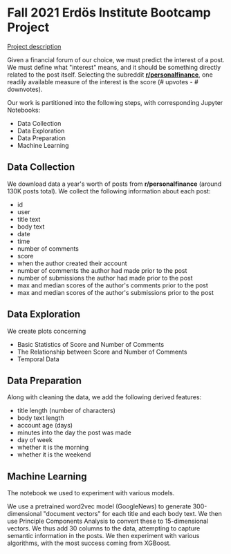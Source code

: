 # Fall 2021 Erdös Institute Bootcamp Project

[Project description](https://drive.google.com/file/d/1ykcpZqmNYM0kdiwBdGjKAsH6VgHvs5_o/view?usp=sharing)

Given a financial forum of our choice, we must predict the interest of a post. We must define what "interest" means, and it should be something directly related to the post itself. Selecting the subreddit [**r/personalfinance**](https://www.reddit.com/r/personalfinance/), one readily available measure of the interest is the score (# upvotes - # downvotes). 

Our work is partitioned into the following steps, with corresponding Jupyter Notebooks:

* Data Collection
* Data Exploration
* Data Preparation
* Machine Learning

## Data Collection

We download data a year's worth of posts from **r/personalfinance** (around 130K posts total). We collect the following information about each post:

* id
* user
* title text
* body text
* date
* time
* number of comments
* score
* when the author created their account
* number of comments the author had made prior to the post
* number of submissions the author had made prior to the post
* max and median scores of the author's comments prior to the post
* max and median scores of the author's submissions prior to the post

## Data Exploration

We create plots concerning

* Basic Statistics of Score and Number of Comments
* The Relationship between Score and Number of Comments
* Temporal Data

## Data Preparation

Along with cleaning the data, we add the following derived features:
* title length (number of characters)
* body text length
* account age (days)
* minutes into the day the post was made
* day of week
* whether it is the morning
* whether it is the weekend

## Machine Learning

The notebook we used to experiment with various models.

We use a pretrained word2vec model (GoogleNews) to generate 300-dimensional "document vectors" for each title and each body text. We then use Principle Components Analysis to convert these to 15-dimensional vectors. We thus add 30 columns to the data, attempting to capture semantic information in the posts. We then experiment with various algorithms, with the most success coming from XGBoost.

